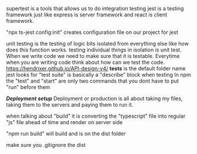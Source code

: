 supertest is a tools that allows us to do integration testing
jest is a testing framework just like express is server framework and react is client framework.

"npx ts-jest config:init" creates configuration file on our project for jest

unit testing is the testing of logic bits isolated from everything else like how does this function works. testing individual things in isolation is unit test. When we write code we need to make sure that it is testable. Everytime when you are writing code think about how can we test the code.
https://hendrixer.github.io/API-design-v4/
__tests__ is the default folder name jest looks for
"test suite" is basically a "describe" block when testing
In npm the "test" and "start" are only two commands that you dont have to put "run" before them

*****Deployment setup*****
Deployment or production is all about taking my files, taking them to the servers and paying them to run it.

when talking about "build" it is converting the "typescript" file into regular "js" file ahead of time and render on server side

"npm run build" will build and is on the dist folder 

make sure you .gitignore the dist